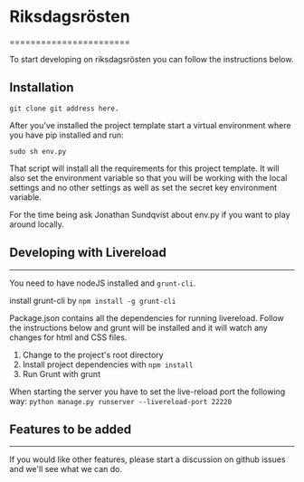 # Riksdagsrösten
=======================

To start developing on riksdagsrösten you can follow the instructions below. 

Installation
------------

    git clone git address here. 

After you've installed the project template start a virtual environment where you have pip installed and run:
    
    sudo sh env.py

That script will install all the requirements for this project template. It will also set the environment variable so that you will be working with the local settings and no other settings as well as set the secret key environment variable. 

For the time being ask Jonathan Sundqvist about env.py if you want to play around locally. 

## Developing with Livereload
--------------------------

You need to have nodeJS installed and `grunt-cli`. 

install grunt-cli by `npm install -g grunt-cli`

Package.json contains all the dependencies for running livereload. Follow the instructions below and grunt will be installed and it will watch any changes for html and CSS files. 

1. Change to the project's root directory
2. Install project dependencies with `npm install`
3. Run Grunt with grunt

When starting the server you have to set the live-reload port the following way: `python manage.py runserver --livereload-port 22220`

## Features to be added
-----------------------
If you would like other features, please start a discussion on github issues and we'll see what we can do. 
